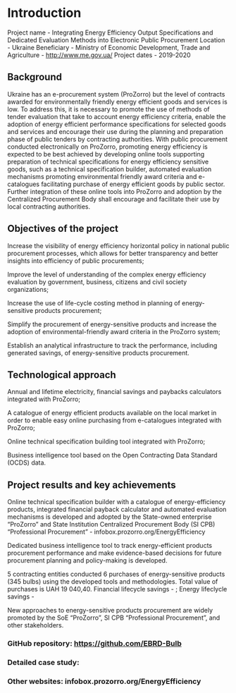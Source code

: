 # Introduction
Project name - Integrating Energy Efficiency Output Specifications and Dedicated Evaluation Methods into Electronic Public Procurement
Location - Ukraine
Beneficiary - Ministry of Economic Development, Trade and Agriculture - http://www.me.gov.ua/
Project dates - 2019-2020

## Background
Ukraine has an e-procurement system (ProZorro) but the level of contracts awarded for environmentally friendly energy efficient goods and services is low. To address this, it is necessary to promote the use of methods of tender evaluation that take to account energy efficiency criteria, enable the adoption of energy efficient performance specifications for selected goods and services and encourage their use during the planning and preparation phase of public tenders by contracting authorities. With public procurement conducted electronically on ProZorro, promoting energy efficiency is expected to be best achieved by developing online tools supporting preparation of technical specifications for energy efficiency sensitive goods, such as a technical specification builder, automated evaluation mechanisms promoting environmental friendly award criteria and e-catalogues facilitating purchase of energy efficient goods by public sector. Further integration of these online tools into ProZorro and adoption by the Centralized Procurement Body shall encourage  and facilitate their use by local contracting authorities.​

## Objectives of the project
Increase the visibility of energy efficiency horizontal policy in national public procurement processes, which allows for better transparency and better insights into efficiency of public procurements;​

Improve the level of understanding of the complex energy efficiency evaluation by government, business, citizens and civil society organizations;​

Increase the use of life-cycle costing method in planning of energy-sensitive products procurement;​

Simplify the procurement of energy-sensitive products and increase the adoption of environmental-friendly award criteria in the ProZorro system;​

Establish an analytical infrastructure to track the performance, including generated savings, of energy-sensitive products procurement.​

## Technological approach
Annual and lifetime electricity, financial savings and paybacks calculators integrated with ProZorro; ​

A catalogue of energy efficient products available on the local market in order to enable easy online purchasing from e-catalogues integrated with ProZorro;​

Online technical specification building tool integrated with ProZorro; ​

Business intelligence tool based on the Open Contracting Data Standard (OCDS) data. ​

## Project results and key achievements

Online technical specification builder with a catalogue of energy-efficiency products, integrated financial payback calculator and automated evaluation mechanisms is developed and adopted by the State-owned enterprise “ProZorro” and State Institution Centralized Procurement Body (SI CPB) “Professional Procurement” - infobox.prozorro.org/EnergyEfficiency ​

Dedicated business intelligence tool to track energy-efficient products procurement performance and make evidence-based decisions for future procurement planning and policy-making is developed.​

5 contracting entities conducted 6 purchases of energy-sensitive products (345 bulbs) using the developed tools and methodologies. Total value of purchases is UAH 19 040,40. Financial lifecycle savings - ; Energy lifeclycle savings - ​

New approaches to energy-sensitive products procurement are widely promoted by the SoE “ProZorro”, SI CPB “Professional Procurement”, and other stakeholders.

### GitHub repository: https://github.com/EBRD-Bulb
### Detailed case study:
### Other websites: infobox.prozorro.org/EnergyEfficiency
